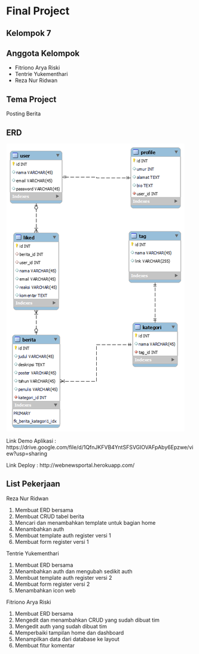<h1>Final Project</h1>
<h2>Kelompok 7</h2>
<h2>Anggota Kelompok</h2>
<ul>
    <li>Fitriono Arya Riski</li>
    <li>Tentrie Yukementhari</li>
    <li>Reza Nur Ridwan</li>
</ul>

<h2>Tema Project</h2>
<p>Posting Berita</p>

<h2>ERD</h2>
<img src="ERD/Final_Project_ERD.png">

<p>Link Demo Aplikasi : https://drive.google.com/file/d/1QfnJKFVB4YntSFSVGlOVAFpAby6Epzwe/view?usp=sharing</p>
<p>Link Deploy : http://webnewsportal.herokuapp.com/</p>

<h2>List Pekerjaan</h2>
<p>Reza Nur Ridwan</p>
<ol>
    <li>Membuat ERD bersama</li>
    <li>Membuat CRUD tabel berita</li>
    <li>Mencari dan menambahkan template untuk bagian home</li>
    <li>Menambahkan auth</li>
    <li>Membuat template auth register versi 1</li>
    <li>Membuat form register versi 1</li>
</ol>

<p>Tentrie Yukementhari</p>
<ol>
    <li>Membuat ERD bersama</li>
    <li>Menambahkan auth dan mengubah sedikit auth</li>
    <li>Membuat template auth register versi 2</li>
    <li>Membuat form register versi 2</li>
    <li>Menambahkan icon web</li>
</ol>

<p>Fitriono Arya Riski</p>
<ol>
    <li>Membuat ERD bersama</li>
    <li>Mengedit dan menambahkan CRUD yang sudah dibuat tim</li>
    <li>Mengedit auth yang sudah dibuat tim</li>
    <li>Memperbaiki tampilan home dan dashboard</li>
    <li>Menampilkan data dari database ke layout</li>
    <li>Membuat fitur komentar</li>
</ol>
